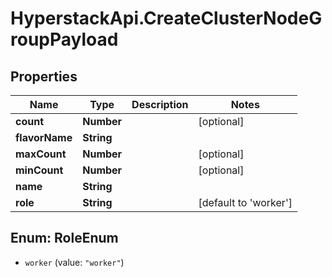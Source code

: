 # HyperstackApi.CreateClusterNodeGroupPayload

## Properties

Name | Type | Description | Notes
------------ | ------------- | ------------- | -------------
**count** | **Number** |  | [optional] 
**flavorName** | **String** |  | 
**maxCount** | **Number** |  | [optional] 
**minCount** | **Number** |  | [optional] 
**name** | **String** |  | 
**role** | **String** |  | [default to &#39;worker&#39;]



## Enum: RoleEnum


* `worker` (value: `"worker"`)




